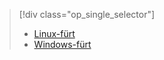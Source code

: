 > [!div class="op_single_selector"]
> * [Linux-fürt](../articles/hdinsight/hdinsight-use-oozie-linux-mac.md)
> * [Windows-fürt](../articles/hdinsight/hdinsight-use-oozie.md)
> 
> 



<!--HONumber=Jan17_HO3-->


